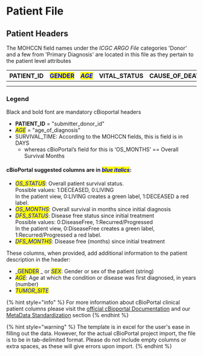 # Patient File

## Patient Headers

The MOHCCN field names under the _ICGC ARGO File_ categories 'Donor' and a few from 'Primary Diagnosis' are located in this file as they pertain to the patient level attributes

| **PATIENT\_ID** | <mark style="color:blue;">GENDER</mark> | _<mark style="color:blue;">AGE</mark>_ | VITAL\_STATUS | CAUSE\_OF\_DEATH | SURVIVAL\_TIME | _<mark style="color:blue;">OS\_STATUS</mark>_ | _<mark style="color:blue;">OS\_MONTHS</mark>_ | _<mark style="color:blue;">DFS\_STATUS</mark>_ | _<mark style="color:blue;">DFS\_MONTHS</mark>_ | _<mark style="color:blue;">TUMOR\_SITE</mark>_ |
| --------------- | --------------------------------------- | -------------------------------------- | ------------- | ---------------- | -------------- | --------------------------------------------- | --------------------------------------------- | ---------------------------------------------- | ---------------------------------------------- | ---------------------------------------------- |
|                 |                                         |                                        |               |                  |                |                                               |                                               |                                                |                                                |                                                |
|                 |                                         |                                        |               |                  |                |                                               |                                               |                                                |                                                |                                                |

### Legend

Black and bold font are mandatory cBioportal headers

* **PATIENT\_ID** = "submitter\_donor\_id"
* _<mark style="color:blue;">AGE</mark>_ = "age\_of\_diagnosis"
* SURVIVAL\_TIME: According to the MOHCCN fields, this is field is in DAYS
  * whereas cBioPortal’s field for this is ‘OS\_MONTHS’ == Overall Survival Months

#### &#x20;cBioPortal suggested columns are in _<mark style="color:blue;">blue italics</mark>_:

* _<mark style="color:blue;">OS\_STATUS</mark>_: Overall patient survival status. \
  &#x20;Possible values: 1:DECEASED, 0:LIVING\
  &#x20;In the patient view, 0:LIVING creates a green label, 1:DECEASED a red label.&#x20;
* _<mark style="color:blue;">OS\_MONTHS</mark>_: Overall survival in months since initial diagnosis&#x20;
* _<mark style="color:blue;">DFS\_STATUS</mark>_: Disease free status since initial treatment\
  &#x20;Possible values: 0:DiseaseFree, 1:Recurred/Progressed\
  &#x20;In the patient view, 0:DiseaseFree creates a green label, 1:Recurred/Progressed a red label.&#x20;
* _<mark style="color:blue;">DFS\_MONTHS</mark>_: Disease free (months) since initial treatment

These columns, when provided, add additional information to the patient description in the header:

* _<mark style="color:blue;">GENDER</mark> _ or _<mark style="color:blue;">SEX</mark>_: Gender or sex of the patient (string)
* _<mark style="color:blue;">AGE</mark>_: Age at which the condition or disease was first diagnosed, in years (number)
* _<mark style="color:blue;">TUMOR\_SITE</mark>_

{% hint style="info" %}
For more information about cBioPortal clinical patient columns please visit the [official cBioportal Documentation](https://docs.cbioportal.org/5.1-data-loading/data-loading/file-formats#clinical-patient-columns) and our [MetaData Standardization](../../file-formats/clinical-files-format/metadata-standardization.md) section
{% endhint %}

{% hint style="warning" %}
The template is in excel for the user's ease in filling out the data. However, for the actual cBioPortal project import, the file is to be in tab-delimited format. Please do not include empty columns or extra spaces, as these will give errors upon import.
{% endhint %}
